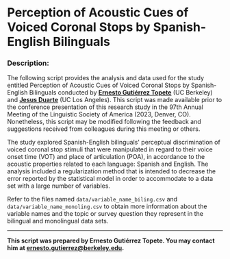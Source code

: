 # Perception of Acoustic Cues of Voiced Coronal Stops by Spanish-English Bilinguals

### Description:

The following script provides the analysis and data used for the study entitled Perception of Acoustic Cues of Voiced Coronal Stops by Spanish-English Bilinguals conducted by __[Ernesto Gutiérrez Topete](https://sites.google.com/berkeley.edu/egutierrez)__ (UC Berkeley) and __[Jesus Duarte](https://www.spanport.ucla.edu/person/jesus-duarte/)__ (UC Los Angeles). This script was made available prior to the conference presentation of this research study in the 97th Annual Meeting of the Linguistic Society of America (2023, Denver, CO). Nonetheless, this script may be modified following the feedback and suggestions received from colleagues during this meeting or others.

The study explored Spanish-English bilinguals' perceptual discrimination of voiced coronal stop stimuli that were manipulated in regard to their voice onset time (VOT) and place of articulation (POA), in accordance to the acoustic properties related to each language: Spanish and English. The analysis included a regularization method that is intended to decrease the error reported by the statistical model in order to accommodate to a data set with a large number of variables.

Refer to the files named `data/variable_name_biling.csv` and `data/variable_name_monoling.csv` to obtain more information about the variable names and the topic or survey question they represent in the bilingual and monolingual data sets.

***

**This script was prepared by Ernesto Gutiérrez Topete. You may contact him at ernesto.gutierrez@berkeley.edu.**
